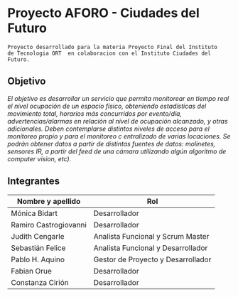# Proyecto AFORO - Ciudades del Futuro

```
Proyecto desarrollado para la materia Proyecto Final del Instituto 
de Tecnologia ORT  en colaboracion con el Instituto Ciudades del Futuro.
```

## Objetivo

_El objetivo es desarrollar un servicio que permita monitorear en tiempo real el nivel ocupación de un espacio 
físico, obteniendo estadísticas del movimiento total, horarios más concurridos por evento/día, 
advertencias/alarmas en relación al nivel de ocupación alcanzado, y otras adicionales. 
Deben contemplarse distintos niveles de acceso para el monitoreo propio y para el monitoreo c
entralizado de varias locaciones. 
Se podrán obtener datos a partir de distintas fuentes de datos: molinetes, sensores IR, a partir del feed 
de una cámara utilizando algún algoritmo de computer vision, etc)._

## Integrantes

| Nombre y apellido | Rol | 
| ------ | ------ |
| Mónica Bidart | Desarrollador |
| Ramiro Castrogiovanni| Desarrollador |
| Judith Cengarle | Analista Funcional y Scrum Master |
| Sebastián Felice | Analista Funcional y Desarrollador |
| Pablo H. Aquino | Gestor de Proyecto y Desarrollador |
| Fabian Orue | Desarrollador |
| Constanza Cirión | Desarrollador |
